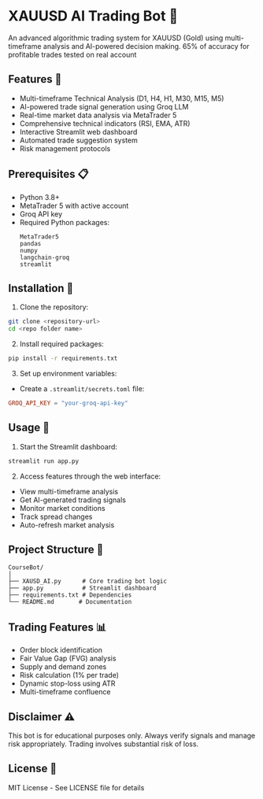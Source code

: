 # XAUUSD AI Trading Bot 🤖

An advanced algorithmic trading system for XAUUSD (Gold) using multi-timeframe analysis and AI-powered decision making. 65% of accuracy for profitable trades tested on real account

## Features 🌟

- Multi-timeframe Technical Analysis (D1, H4, H1, M30, M15, M5)
- AI-powered trade signal generation using Groq LLM
- Real-time market data analysis via MetaTrader 5
- Comprehensive technical indicators (RSI, EMA, ATR)
- Interactive Streamlit web dashboard
- Automated trade suggestion system
- Risk management protocols

## Prerequisites 📋

- Python 3.8+
- MetaTrader 5 with active account
- Groq API key
- Required Python packages:
    ```
    MetaTrader5
    pandas
    numpy
    langchain-groq
    streamlit
    ```

## Installation 🔧

1. Clone the repository:
```bash
git clone <repository-url>
cd <repo folder name>
```

2. Install required packages:
```bash
pip install -r requirements.txt
```

3. Set up environment variables:
- Create a `.streamlit/secrets.toml` file:
```toml
GROQ_API_KEY = "your-groq-api-key"
```

## Usage 🚀

1. Start the Streamlit dashboard:
```bash
streamlit run app.py
```

2. Access features through the web interface:
- View multi-timeframe analysis
- Get AI-generated trading signals
- Monitor market conditions
- Track spread changes
- Auto-refresh market analysis

## Project Structure 📁

```
CourseBot/
│
├── XAUSD_AI.py      # Core trading bot logic
├── app.py           # Streamlit dashboard
├── requirements.txt # Dependencies
└── README.md       # Documentation
```

## Trading Features 📊

- Order block identification
- Fair Value Gap (FVG) analysis
- Supply and demand zones
- Risk calculation (1% per trade)
- Dynamic stop-loss using ATR
- Multi-timeframe confluence

## Disclaimer ⚠️

This bot is for educational purposes only. Always verify signals and manage risk appropriately. Trading involves substantial risk of loss.

## License 📝

MIT License - See LICENSE file for details

